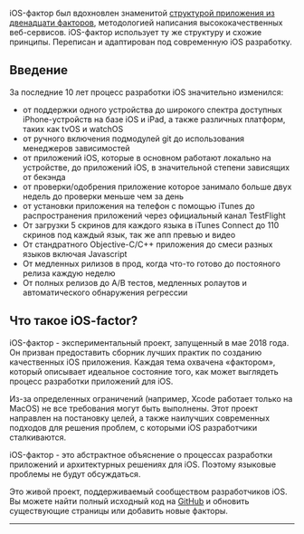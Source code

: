 iOS-фактор был вдохновлен знаменитой [структурой приложения из двенадцати факторов](https://www.12factor.net/), методологией написания высококачественных веб-сервисов. iOS-фактор использует ту же структуру и схожие принципы. Переписан и адаптирован под современную iOS разработку.

## Введение

За последние 10 лет процесс разработки iOS значительно изменился:

- от поддержки одного устройства до широкого спектра доступных iPhone-устройств на базе iOS и iPad, а также различных платформ, таких как tvOS и watchOS
- от ручного включения подмодулей git до использования менеджеров зависимостей
- от приложений iOS, которые в основном работают локально на устройстве, до приложений iOS, в значительной степени зависящих от бекэнда
- от проверки/одобрения приложение которое занимало больше двух недель до проверки меньше чем за день
- от установки приложения на телефон с помощью iTunes до распространения приложений через официальный канал TestFlight
- От загрузки 5 скринов для каждого языка в iTunes Connect до 110 скринов под каждый язык, так же апп превью и видео
- От стандратного Objective-C/C++ приложения до смеси разных языков включая Javascript
- От медленных рилизов в прод, когда что-то готово до постояного релиза каждую неделю
- От полных релизов до A/B тестов, медленных ролаутов и автоматического обнаружения регрессии

## Что такое iOS-factor?

iOS-фактор - экспериментальный проект, запущенный в мае 2018 года. Он призван предоставить сборник лучших практик по созданию качественных iOS приложения. Каждая тема охвачена «фактором», который описывает идеальное состояние того, как может выглядеть процесс разработки приложений для iOS.

Из-за определенных ограничений (например, Xcode работает только на MacOS) не все требования могут быть выполнены. Этот проект направлен на постановку целей, а также наилучших современных подходов для решения проблем, с которыми iOS разработчики сталкиваются.

iOS-фактор - это абстрактное объяснение о процессах разработки приложений и архитектурных решениях для iOS. Поэтому языковые проблемы не будут обсуждаться.

Это живой проект, поддерживаемый сообществом разработчиков iOS. Вы можете найти полный исходный код на [GitHub](https://github.com/ios-factor/ios-factor.com) и обновить существующие страницы или добавить новые факторы.

-----
